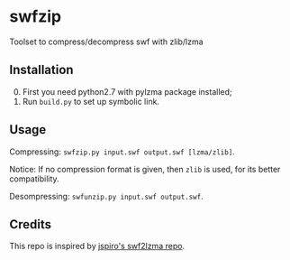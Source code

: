 # swfzip

Toolset to compress/decompress swf with zlib/lzma

## Installation

0. First you need python2.7 with pylzma package installed;
0. Run `build.py` to set up symbolic link.

## Usage

Compressing: `swfzip.py input.swf output.swf [lzma/zlib]`.

Notice: If no compression format is given, then `zlib` is used, for its better compatibility.

Desompressing: `swfunzip.py input.swf output.swf`.

## Credits

This repo is inspired by [jspiro's swf2lzma repo](https://github.com/jspiro/swf2lzma).